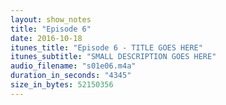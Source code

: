 ```yaml
---
layout: show_notes
title: "Episode 6"
date: 2016-10-18
itunes_title: "Episode 6 - TITLE GOES HERE"
itunes_subtitle: "SMALL DESCRIPTION GOES HERE"
audio_filename: "s01e06.m4a"
duration_in_seconds: "4345"
size_in_bytes: 52150356
---
```

